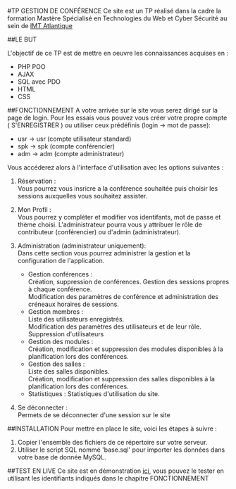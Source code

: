 #TP GESTION DE CONFÉRENCE
Ce site est un TP réalisé dans la cadre la formation Mastère Spécialisé en Technologies du Web et Cyber Sécurité au sein de [IMT Atlantique](http://www.imt-atlantique.fr/formation/masteres-specialises/mastere-specialise-technologies-du-web-et-cyber-securite "imt-atlantique.fr")

##LE BUT

L'objectif de ce TP est de mettre en oeuvre les connaissances acquises en : 
-   PHP POO
-   AJAX
-   SQL avec PDO 
-   HTML
-   CSS

##FONCTIONNEMENT
A votre arrivée sur le site vous serez dirigé sur la page de login. Pour les essais vous pouvez vous créer votre propre compte ( S'ENREGISTRER ) ou utiliser ceux prédéfinis (login -> mot de passe):
-   usr -> usr  (compte utilisateur standard)
-   spk -> spk  (compte conférencier)
-   adm -> adm  (compte administrateur)

Vous accéderez alors à l'interface d'utilisation avec les options suivantes :

1. Réservation :   
Vous pourrez vous insricre a la conférence souhaitée puis choisir les sessions auxquelles vous souhaitez assister.

2. Mon Profil :  
Vous pourrez y compléter et modifier vos identifants, mot de passe et thème choisi. L'administrateur pourra vous y attribuer le rôle de contributeur (conférencier) ou d'admin (administrateur).

3. Administration (administrateur uniquement):  
Dans cette section vous pourrez administrer la gestion et la configuration de l'application.
    -   Gestion conférences :  
    Création, suppression de conférences. Gestion des sessions propres à chaque conférence.  
    Modification des paramètres de conférence et administration des créneaux horaires de sessions.
    -   Gestion membres :  
    Liste des utilisateurs enregistrés.  
    Modification des paramètres des utilisateurs et de leur rôle.  
    Suppression d'utilisateurs
    -   Gestion des modules :  
    Création, modification et suppression des modules disponibles à la planification lors des conférences.
    - Gestion des salles :  
    Liste des salles disponibles.   
    Création, modification et suppression des salles disponibles à la planification lors des conférences.
    - Statistiques :
    Statistiques d'utilisation du site.

4. Se déconnecter :  
Permets de se déconnecter d'une session sur le site

##INSTALLATION
Pour mettre en place le site, voici les étapes à suivre :  
1. Copier l'ensemble des fichiers de ce répertoire sur votre serveur.  
2. Utiliser le script SQL nommé 'base.sql' pour importer les données dans votre base de donnée MySQL.

##TEST EN LIVE
Ce site est en démonstration [ici](http://conference.julienbournonville.com "conference.julienbournonville.com"), vous pouvez le tester en utilisant les identifiants indiqués dans le chapitre FONCTIONNEMENT